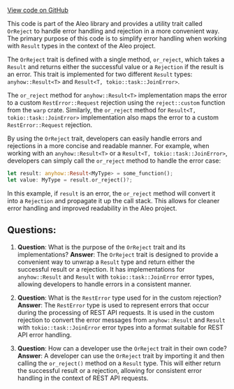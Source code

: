 [View code on GitHub](https://github.com/AleoHQ/aleo/rust/develop/src/helpers/or_reject.rs)

This code is part of the Aleo library and provides a utility trait called `OrReject` to handle error handling and rejection in a more convenient way. The primary purpose of this code is to simplify error handling when working with `Result` types in the context of the Aleo project.

The `OrReject` trait is defined with a single method, `or_reject`, which takes a `Result` and returns either the successful value or a `Rejection` if the result is an error. This trait is implemented for two different `Result` types: `anyhow::Result<T>` and `Result<T, tokio::task::JoinError>`.

The `or_reject` method for `anyhow::Result<T>` implementation maps the error to a custom `RestError::Request` rejection using the `reject::custom` function from the `warp` crate. Similarly, the `or_reject` method for `Result<T, tokio::task::JoinError>` implementation also maps the error to a custom `RestError::Request` rejection.

By using the `OrReject` trait, developers can easily handle errors and rejections in a more concise and readable manner. For example, when working with an `anyhow::Result<T>` or a `Result<T, tokio::task::JoinError>`, developers can simply call the `or_reject` method to handle the error case:

```rust
let result: anyhow::Result<MyType> = some_function();
let value: MyType = result.or_reject()?;
```

In this example, if `result` is an error, the `or_reject` method will convert it into a `Rejection` and propagate it up the call stack. This allows for cleaner error handling and improved readability in the Aleo project.
## Questions: 
 1. **Question**: What is the purpose of the `OrReject` trait and its implementations?
   **Answer**: The `OrReject` trait is designed to provide a convenient way to unwrap a `Result` type and return either the successful result or a rejection. It has implementations for `anyhow::Result` and `Result` with `tokio::task::JoinError` error types, allowing developers to handle errors in a consistent manner.

2. **Question**: What is the `RestError` type used for in the custom rejection?
   **Answer**: The `RestError` type is used to represent errors that occur during the processing of REST API requests. It is used in the custom rejection to convert the error messages from `anyhow::Result` and `Result` with `tokio::task::JoinError` error types into a format suitable for REST API error handling.

3. **Question**: How can a developer use the `OrReject` trait in their own code?
   **Answer**: A developer can use the `OrReject` trait by importing it and then calling the `or_reject()` method on a `Result` type. This will either return the successful result or a rejection, allowing for consistent error handling in the context of REST API requests.